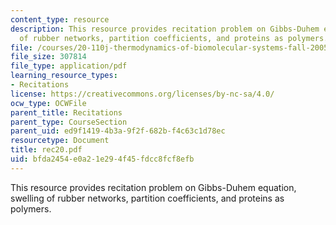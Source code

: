 ```yaml
---
content_type: resource
description: This resource provides recitation problem on Gibbs-Duhem equation, swelling
  of rubber networks, partition coefficients, and proteins as polymers.
file: /courses/20-110j-thermodynamics-of-biomolecular-systems-fall-2005/bfda2454e0a21e294f45fdcc8fcf8efb_rec20.pdf
file_size: 307814
file_type: application/pdf
learning_resource_types:
- Recitations
license: https://creativecommons.org/licenses/by-nc-sa/4.0/
ocw_type: OCWFile
parent_title: Recitations
parent_type: CourseSection
parent_uid: ed9f1419-4b3a-9f2f-682b-f4c63c1d78ec
resourcetype: Document
title: rec20.pdf
uid: bfda2454-e0a2-1e29-4f45-fdcc8fcf8efb
---
```

This resource provides recitation problem on Gibbs-Duhem equation, swelling of rubber networks, partition coefficients, and proteins as polymers.
